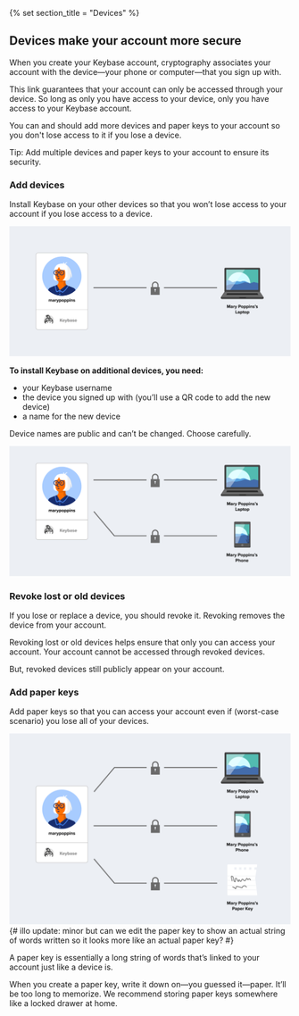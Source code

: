 {% set section_title = "Devices" %}

## Devices make your account more secure
When you create your Keybase account, cryptography associates your account with the device—your phone or computer—that you sign up with. 

This link guarantees that your account can only be accessed through your device. So long as only you have access to your device, only you have access to your Keybase account. 

You can and should add more devices and paper keys to your account so you don't lose access to it if you lose a device.

Tip: Add multiple devices and paper keys to your account to ensure its security.

### Add devices 
Install Keybase on your other devices so that you won’t lose access to your account if you lose access to a device. 

![](/img/kb-one-device.png)

**To install Keybase on additional devices, you need:**
*  your Keybase username
*  the device you signed up with (you’ll use a QR code to add the new device)
*  a name for the new device

Device names are public and can’t be changed. Choose carefully.

![](/img/kb-two-devices.png)

### Revoke lost or old devices
If you lose or replace a device, you should revoke it. Revoking removes the device from your account. 

Revoking lost or old devices helps ensure that only you can access your account. Your account cannot be accessed through revoked devices. 

But, revoked devices still publicly appear on your account. 

### Add paper keys 
Add paper keys so that you can access your account even if (worst-case scenario) you lose all of your devices. 

![](/img/kb-three-devices.png)
{# illo update: minor but can we edit the paper key to show an actual string of words written so it looks more like an actual paper key? #}

A paper key is essentially a long string of words that’s linked to your account just like a device is.

When you create a paper key, write it down on—you guessed it—paper. It’ll be too long to memorize. We recommend storing paper keys somewhere like a locked drawer at home. 